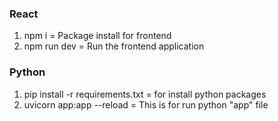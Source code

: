 ### React

1. npm i = Package install for frontend
2. npm run dev = Run the frontend application

### Python

1. pip install -r requirements.txt = for install python packages
2. uvicorn app:app --reload = This is for run python "app" file
